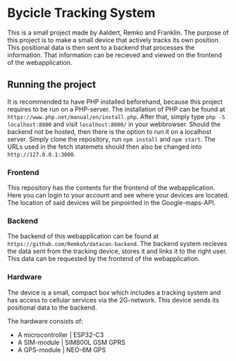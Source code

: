 # Bycicle Tracking System
This is a small project made by Aaldert, Remko and Franklin. The purpose of this project is to make a small device that actively tracks its own position. This positional data is then sent to a backend that processes the information. That information can be recieved and viewed on the frontend of the webapplication.

## Running the project
It is recommended to have PHP installed beforehand, because this project requires to be run on a PHP-server. The installation of PHP can be found at `https://www.php.net/manual/en/install.php`. After that, simply type `php -S localhost:8000` and visit `localhost:8000/` in your webbrowser. Should the backend not be hosted, then there is the option to run it on a localhost server. Simply clone the repository, run `npm install` and `npm start`. The URLs used in the fetch statemets should then also be changed into `http://127.0.0.1:3000`.

### Frontend
This repository has the contents for the frontend of the webapplication. Here you can login to your account and see where your devices are located. The location of said devices will be pinpointed in the Google-maps-API.

### Backend
The backend of this webapplication can be found at `https://github.com/Remko5/datacon-backend`. The backend system recieves the data sent from the tracking device, stores it and links it to the right user. This data can be requested by the frontend of the webapplication.

### Hardware
The device is a small, compact box which includes a tracking system and has access to cellular services via the 2G-network. This device sends its positional data to the backend.

The hardware consists of:
- A microcontroller | ESP32-C3
- A SIM-module | SIM800L GSM GPRS
- A GPS-module | NEO-6M GPS
